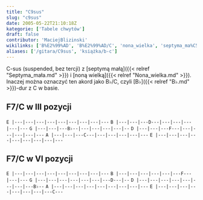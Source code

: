 ```yaml
---
title: "C9sus"
slug: "c9sus"
date: 2005-05-22T21:10:18Z
kategorie: ['Tabele chwytów']
draft: false
contributor: 'MaciejBlizinski'
wikilinks: ['B%E2%99%AD', 'B%E2%99%AD/C', 'nona_wielka', 'septyma_ma%C5%82a']
aliases: ['/gitara/C9sus', 'książka/b-c']
---
```

C-sus (suspended, bez tercji) z [septymą małą]({{< relref "Septyma_mała.md" >}})
i [noną wielką]({{< relref "Nona_wielka.md" >}}). Inaczej można oznaczyć ten
akord jako B♭/C<!-- link nie odnosił się do niczego: 'content/książka/B♭/C.md' wants to redirect to 'content/książka/B♭/C.md', but 'content/książka/B♭/C.md' will be deleted -->, czyli [B♭]({{< relref "B♭.md" >}})-dur z C w
basie.

## F7/C w III pozycji

`E |---|---|---|---|---|---|---|---|---`
`B |---|---|---D---|---|---|---|---|---`
`G |---|---|---B♭--|---|---|---|---|--`
`D |---|---|---F---|---|---|---|---|---`
`A |---|---|---C---|---|---|---|---|---`
`E |---|---|---|---|---|---|---|---|---`

## F7/C w VI pozycji

`E |---|---|---|---|---|---|---|---|---`
`B |---|---|---|---|---|---F---|---|---`
`G |---|---|---|---|---|---|---D---|--`
`D |---|---|---|---|---|---|---|---B♭--`
`A |---|---|---|---|---|---|---|---|---`
`E |---|---|---|---|---|---|---|---C---`

